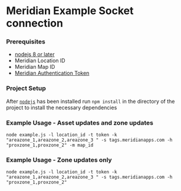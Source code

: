 # Meridian Example Socket connection

### Prerequisites

- [nodejs 8 or later][nodejs]
- Meridian Location ID
- Meridian Map ID
- [Meridian Authentication Token](https://edit.meridianapps.com/api/tokens)


### Project Setup

After [`nodejs`][nodejs] has been installed run `npm install` in the directory of the project to install the necessary dependencies

### Example Usage - Asset updates and zone updates

```node example.js -l location_id -t token -k "areazone_1,areazone_2,areazone_3 " -s tags.meridianapps.com -h "proxzone_1,proxzone_2" -m map_id```


### Example Usage - Zone updates only

```node example.js -l location_id -t token -k "areazone_1,areazone_2,areazone_3 " -s tags.meridianapps.com -h "proxzone_1,proxzone_2"```


[nodejs]: https://nodejs.org/en/download "NodeJS Download Page"
